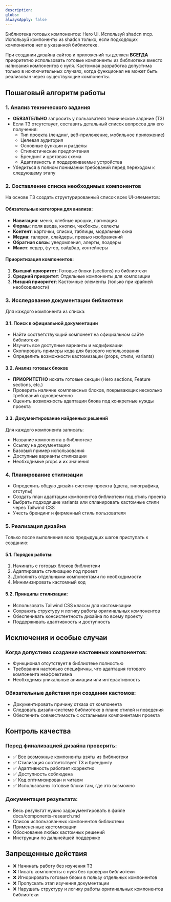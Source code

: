 ```yaml
---
description:
globs:
alwaysApply: false
---
```


Библиотека готовых компонентов: Hero UI. Используй shadcn mcp.
Используй компоненты из shadcn только, если подходящих компонентов нет в указанной библиотеке.

При создании дизайна сайтов и приложений ты должен **ВСЕГДА** приоритетно использовать готовые компоненты из библиотеки вместо написания компонентов с нуля. Кастомная разработка допустима только в исключительных случаях, когда функционал не может быть реализован через существующие компоненты.

## Пошаговый алгоритм работы

### 1. Анализ технического задания

- **ОБЯЗАТЕЛЬНО** запросить у пользователя техническое задание (ТЗ)
- Если ТЗ отсутствует, составить детальный список вопросов для его получения:
  - Тип проекта (лендинг, веб-приложение, мобильное приложение)
  - Целевая аудитория
  - Основные функции и разделы
  - Стилистические предпочтения
  - Брендинг и цветовая схема
  - Адаптивность и поддерживаемые устройства
- Убедиться в полном понимании требований перед переходом к следующему этапу

### 2. Составление списка необходимых компонентов

На основе ТЗ создать структурированный список всех UI-элементов:

#### Обязательные категории для анализа:

- **Навигация**: меню, хлебные крошки, пагинация
- **Формы**: поля ввода, кнопки, чекбоксы, селекты
- **Контент**: карточки, списки, таблицы, модальные окна
- **Медиа**: галереи, слайдеры, превью изображений
- **Обратная связь**: уведомления, алерты, лоадеры
- **Макет**: хедер, футер, сайдбар, контейнеры

#### Приоритизация компонентов:

1. **Высший приоритет**: Готовые блоки (sections) из библиотеки
2. **Средний приоритет**: Отдельные компоненты для композиции
3. **Низший приоритет**: Кастомные элементы (только при крайней необходимости)

### 3. Исследование документации библиотеки

Для каждого компонента из списка:

#### 3.1. Поиск в официальной документации

- Найти соответствующий компонент на официальном сайте библиотеки
- Изучить все доступные варианты и модификации
- Скопировать примеры кода для базового использования
- Определить возможности кастомизации (props, стили, variants)

#### 3.2. Анализ готовых блоков

- **ПРИОРИТЕТНО** искать готовые секции (Hero sections, Feature sections, etc.)
- Проверить наличие комплексных блоков, покрывающих несколько требований одновременно
- Оценить возможность адаптации блока под конкретные нужды проекта

#### 3.3. Документирование найденных решений

Для каждого компонента записать:
- Название компонента в библиотеке
- Ссылку на документацию
- Базовый пример использования
- Доступные варианты стилизации
- Необходимые props и их значения

### 4. Планирование стилизации

- Определить общую дизайн-систему проекта (цвета, типографика, отступы)
- Создать план адаптации компонентов библиотеки под стиль проекта
- Выбрать подходящие variants или спланировать кастомные стили через Tailwind CSS
- Учесть брендинг и фирменный стиль пользователя

### 5. Реализация дизайна

Только после выполнения всех предыдущих шагов приступать к созданию:

#### 5.1. Порядок работы:

1. Начинать с готовых блоков библиотеки
2. Адаптировать стилизацию под проект
3. Дополнять отдельными компонентами по необходимости
4. Минимизировать кастомный код

#### 5.2. Принципы стилизации:

- Использовать Tailwind CSS классы для кастомизации
- Сохранять структуру и логику работы оригинальных компонентов
- Обеспечивать консистентность дизайна по всему проекту
- Поддерживать адаптивность и доступность

## Исключения и особые случаи

### Когда допустимо создание кастомных компонентов:

- Функционал отсутствует в библиотеке полностью
- Требования настолько специфичны, что адаптация готового компонента неэффективна
- Необходимы уникальные анимации или интерактивность

### Обязательные действия при создании кастомов:

- Документировать причину отказа от компонента
- Следовать дизайн-системе библиотеке в плане стилей и поведения
- Обеспечить совместимость с остальными компонентами проекта

## Контроль качества

### Перед финализацией дизайна проверить:

- ✅ Все возможные компоненты взяты из библиотеки
- ✅ Стилизация соответствует ТЗ и брендингу
- ✅ Адаптивность работает корректно
- ✅ Доступность соблюдена
- ✅ Код оптимизирован и читаем
- ✅ Использованы готовые блоки там, где это возможно

### Документация результата:

- Весь результат нужно задокументировать в файле docs/components-research.md
- Список использованных компонентов библиотеки
- Примененные кастомизации
- Обоснование любых кастомных решений
- Инструкции по дальнейшей поддержке

## Запрещенные действия

- ❌ Начинать работу без изучения ТЗ
- ❌ Писать компоненты с нуля без проверки библиотеки
- ❌ Игнорировать готовые блоки в пользу отдельных компонентов
- ❌ Пропускать этап изучения документации
- ❌ Нарушать структуру и логику работы оригинальных компонентов библиотеки
